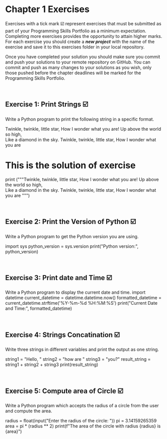 # Chapter 1 Exercises

Exercises with a tick mark :ballot_box_with_check: represent exercises that must be submitted as part of your Programming Skills Portfolio as a minimum expectation. Completing more exercises provides the opportunity to attain higher marks. For each exercise you should create a _**new project**_ with the name of the exercise and save it to this exercises folder in your local repository.

Once you have completed your solution you should make sure you commit and push your solutions to your remote repository on GitHub. You can commit and push as many changes to your solutions as you wish, only those pushed before the chapter deadlines will be marked for the Programming Skills Portfolio.  


&nbsp;

## Exercise 1: Print Strings :ballot_box_with_check:

Write a Python program to print the following string in a specific format.

Twinkle, twinkle, little star,
	How I wonder what you are! 
		Up above the world so high,   		
		Like a diamond in the sky. 
Twinkle, twinkle, little star, 
	How I wonder what you are

# This is the solution of exercise
print ("""Twinkle, twinkle, little star,
	How I wonder what you are! 
		Up above the world so high,   		
		Like a diamond in the sky. 
Twinkle, twinkle, little star, 
	How I wonder what you are
    """)

&nbsp;
&nbsp;
&nbsp;
## Exercise 2: Print the Version of Python :ballot_box_with_check:

 Write a Python program to get the Python version you are using.

import sys
python_version = sys.version
print("Python version:", python_version)


&nbsp;
&nbsp;
&nbsp;
## Exercise 3: Print date and Time :ballot_box_with_check:

Write a Python program to display the current date and time.
import datetime
current_datetime = datetime.datetime.now()
formatted_datetime = current_datetime.strftime('%Y-%m-%d %H:%M:%S')
print("Current Date and Time:", formatted_datetime)


&nbsp;
&nbsp;
&nbsp;
## Exercise 4: Strings Concatination :ballot_box_with_check:
Write three strings in different variables and print the output as one string.

string1 = "Hello, "
string2 = "how are "
string3 = "you?"
result_string = string1 + string2 + string3
print(result_string)

&nbsp;
&nbsp;
&nbsp;

## Exercise 5: Compute area of Circle :ballot_box_with_check:

Write a Python program which accepts the radius of a circle from the user and compute the area.

radius = float(input("Enter the radius of the circle: "))
pi = 3.14159265359  
area = pi * (radius ** 2)
print(f"The area of the circle with radius {radius} is {area}")

&nbsp;
&nbsp;
&nbsp;

